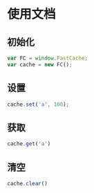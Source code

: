 # 使用文档

## 初始化

```js
var FC = window.FastCache;
var cache = new FC();
```

## 设置

```js
cache.set('a', 100);
```

## 获取

```js
cache.get('a')
```

## 清空

```js
cache.clear()
```